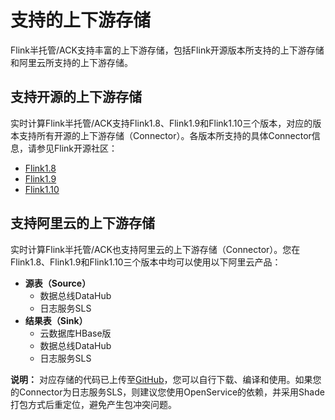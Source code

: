 # 支持的上下游存储

Flink半托管/ACK支持丰富的上下游存储，包括Flink开源版本所支持的上下游存储和阿里云所支持的上下游存储。

## 支持开源的上下游存储

实时计算Flink半托管/ACK支持Flink1.8、Flink1.9和Flink1.10三个版本，对应的版本支持所有开源的上下游存储（Connector）。各版本所支持的具体Connector信息，请参见Flink开源社区：

-   [Flink1.8](https://ci.apache.org/projects/flink/flink-docs-release-1.8/dev/datastream_api.html?spm=a2c4g.11186623.2.15.f210312czZG99b)
-   [Flink1.9](https://ci.apache.org/projects/flink/flink-docs-release-1.9/dev/table/common.html#register-a-table)
-   [Flink1.10](https://ci.apache.org/projects/flink/flink-docs-release-1.10/ops/state/state_backends.html#memory-management)

## 支持阿里云的上下游存储

实时计算Flink半托管/ACK也支持阿里云的上下游存储（Connector）。您在Flink1.8、Flink1.9和Flink1.10三个版本中均可以使用以下阿里云产品：

-   **源表（Source）**
    -   数据总线DataHub
    -   日志服务SLS
-   **结果表（Sink）**
    -   云数据库HBase版
    -   数据总线DataHub
    -   日志服务SLS

**说明：** 对应存储的代码已上传至[GitHub](https://github.com/alibaba/alibaba-flink-connectors)，您可以自行下载、编译和使用。如果您的Connector为日志服务SLS，则建议您使用OpenService的依赖，并采用Shade打包方式后重定位，避免产生包冲突问题。

